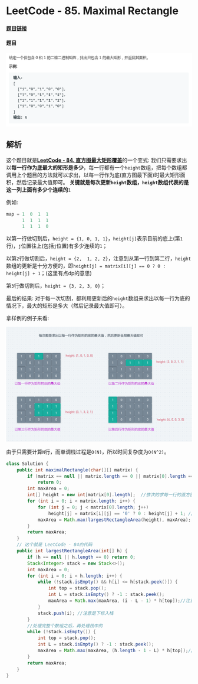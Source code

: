 # LeetCode - 85. Maximal Rectangle

#### [题目链接]()

#### 题目

![1554690247272](assets/1554690247272.png)

## 解析

这个题目就是[**LeetCode - 84. 直方图最大矩形覆盖**](https://github.com/ZXZxin/ZXBlog/blob/master/%E5%88%B7%E9%A2%98/LeetCode/Data%20Structure/Stack/LeetCode%20-%2084.%20Largest%20Rectangle%20in%20Histogram(%E5%8D%95%E8%B0%83%E6%A0%88).md)的一个变式: 
我们只需要求出以**每一行作为底最大的矩形是多少**，每一行都有一个`height`数组，把每个数组都调用上个题目的方法就可以求出，以每一行作为底(直方图最下面)时最大矩形面积，然后记录最大值即可。
**关键就是每次更新`height`数组，`height`数组代表的是这一列上面有多少个连续的**`1`


例如: 
```c
map = 1  0  1  1
      1  1  1  1 
      1  1  1  0
```

以第一行做切割后，`height = {1, 0, 1, 1}`，`height[j]`表示目前的底上(第`1`行)，`j`位置往上(包括`j`位置)有多少连续的`1`；

以第`2`行做切割后，`height = {2,  1, 2, 2}`，注意到从第一行到第二行，`height`数组的更新是十分方便的，即`height[j] = matrix[i][j] == 0 ? 0 : height[j] + 1`；(这里有点dp的意思)

第`3`行做切割后，`height = {3, 2, 3, 0}`；

最后的结果: 对于每一次切割，都利用更新后的`height`数组来求出以每一行为底的情况下，最大的矩形是多大（然后记录最大值即可）。

拿样例的例子来看:

![1554691509451](assets/1554691509451.png)

由于只需要计算`N`行，而单调栈过程是`O(N)`，所以时间复杂度为`O(N^2)`。

```java
class Solution {
    public int maximalRectangle(char[][] matrix) {
        if (matrix == null || matrix.length == 0 || matrix[0].length == 0)
            return 0;
        int maxArea = 0;
        int[] height = new int[matrix[0].length];  //依次的求每一行的直方图最大面积
        for (int i = 0; i < matrix.length; i++) {
            for (int j = 0; j < matrix[0].length; j++)
                height[j] = matrix[i][j] == '0' ? 0 : height[j] + 1; //有点dp的意思, 如果是1的话就是上面的height[j] + 1
            maxArea = Math.max(largestRectangleArea(height), maxArea); // 计算以当前行作为底的最大矩形
        }
        return maxArea;
    }
    // 这个就是 LeetCode - 84的代码
    public int largestRectangleArea(int[] h) {
        if (h == null || h.length == 0) return 0;
        Stack<Integer> stack = new Stack<>();
        int maxArea = 0;
        for (int i = 0; i < h.length; i++) {
            while (!stack.isEmpty() && h[i] <= h[stack.peek()]) {
                int top = stack.pop();
                int L = stack.isEmpty() ? -1 : stack.peek();
                maxArea = Math.max(maxArea, (i - L - 1) * h[top]);//注意i自己就是右边界  左边界到右边界中间的格子(i-L-1)
            }
            stack.push(i); //注意是下标入栈
        }
        //处理完整个数组之后，再处理栈中的
        while (!stack.isEmpty()) {
            int top = stack.pop();
            int L = stack.isEmpty() ? -1 : stack.peek();
            maxArea = Math.max(maxArea, (h.length - 1 - L) * h[top]);//注意所有还在栈中的右边界都是 数组的长度右边没有比它小的
        }
        return maxArea;
    }
}
```

